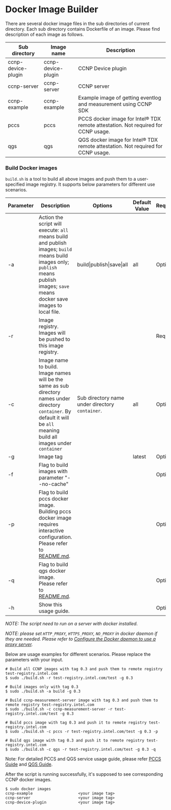 # Docker Image Builder

There are several docker image files in the sub directories of current directory. Each sub directory contains Dockerfile of an image. Please find description of each image as follows.

|  Sub directory | Image name  | Description  | 
|---|---|---|
|  ccnp-device-plugin | ccnp-device-plugin  | CCNP Device plugin |
|  ccnp-server | ccnp-server | CCNP server |
|  ccnp-example | ccnp-example  | Example image of getting eventlog and measurement using CCNP SDK |
|  pccs | pccs  | PCCS docker image for Intel® TDX remote attestation. Not required for CCNP usage.|
|  qgs | qgs  | QGS docker image for Intel® TDX remote attestation. Not required for CCNP usage. |


### Build Docker images

`build.sh` is a tool to build all above images and push them to a user-specified image registry. It supports below parameters for different use scenarios.

|  Parameter | Description  | Options  | Default Value  | Required\|Optional  |
|---|---|---|---|---|
|  -a | Action the script will execute: `all` means build and publish images; `build` means build images only; `publish` means publish images; `save` means docker save images to local file.  | build\|publish\|save\|all  | all  | Optional  |
|  -r |  Image registry. Images will be pushed to this image registry. |   |   | Required  |
|  -c | Image name to build. Image names will be the same as sub directory names under directory `container`. By default it will be `all` meaning build all images under `container` | Sub directory name under directory `container`.  |  all |  Optional |
|  -g | Image tag  |   |  latest |  Optional |
|  -f | Flag to build images with parameter "--no-cache"  |   |  |  Optional |
|  -p | Flag to build pccs docker image. Building pccs docker image requires interactive configuration. Please refer to [README.md](../container/pccs/README.md).  |   |   |  Optional |
|  -q | Flag to build qgs docker image. Please refer to [README.md](../container/qgs/README.md).  |  |   |  Optional |
|  -h | Show this usage guide.  |  |   |  Optional |

_NOTE: The script need to run on a server with docker installed._

_NOTE: please set `HTTP_PROXY`, `HTTPS_PROXY`, `NO_PROXY` in docker daemon if they are needed. Please refer to [Configure the Docker daemon to use a proxy server](https://docs.docker.com/config/daemon/systemd/#httphttps-proxy)._

Below are usage examples for different scenarios. Please replace the parameters with your input.

```
# Build all CCNP images with tag 0.3 and push them to remote registry test-registry.intel.com
$ sudo ./build.sh -r test-registry.intel.com/test -g 0.3

# Build images only with tag 0.3
$ sudo ./build.sh -a build -g 0.3

# Build ccnp-measurement-server image with tag 0.3 and push them to remote registry test-registry.intel.com
$ sudo ./build.sh -c ccnp-measurement-server -r test-registry.intel.com/test -g 0.3

# Build pccs image with tag 0.3 and push it to remote registry test-registry.intel.com
$ sudo ./build.sh -c pccs -r test-registry.intel.com/test -g 0.3 -p

# Build qgs image with tag 0.3 and push it to remote registry test-registry.intel.com
$ sudo ./build.sh -c qgs -r test-registry.intel.com/test -g 0.3 -q
```

Note: For detailed PCCS and QGS service usage guide, please refer [PCCS Guide](pccs/README.md) and [QGS Guide](qgs/README.md).

After the script is running successfully, it's supposed to see corresponding CCNP docker images.

```
$ sudo docker images
ccnp-example                    <your image tag>
ccnp-server                     <your image tag>
ccnp-device-plugin              <your image tag>
```
